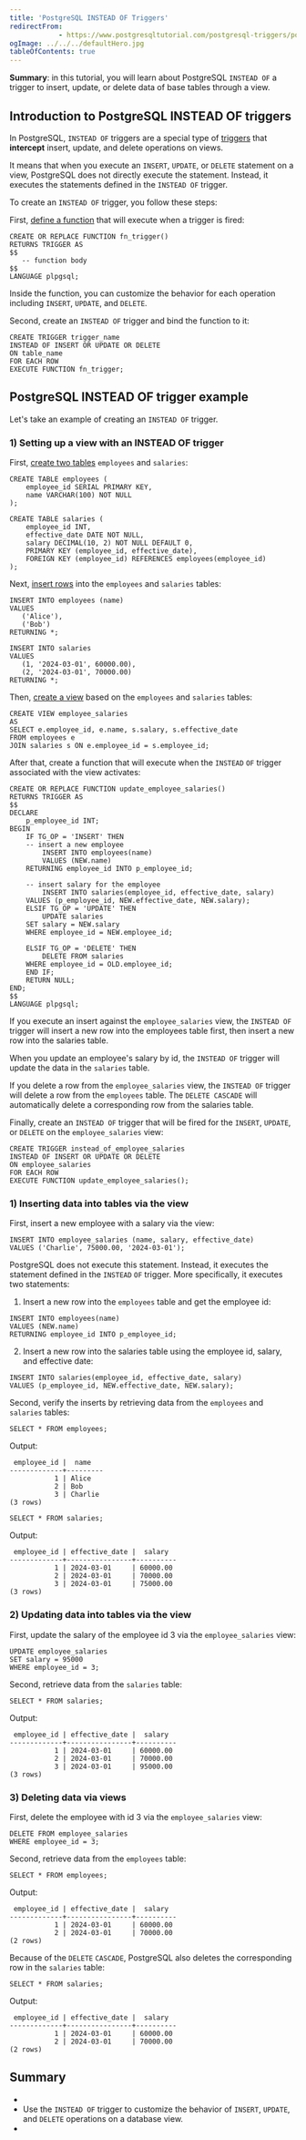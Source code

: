 ```yaml
---
title: 'PostgreSQL INSTEAD OF Triggers'
redirectFrom: 
            - https://www.postgresqltutorial.com/postgresql-triggers/postgresql-instead-of-triggers/
ogImage: ../../../defaultHero.jpg
tableOfContents: true
---
```



**Summary**: in this tutorial, you will learn about PostgreSQL `INSTEAD OF` a trigger to insert, update, or delete data of base tables through a view.





## Introduction to PostgreSQL INSTEAD OF triggers





In PostgreSQL, `INSTEAD OF` triggers are a special type of [triggers](https://www.postgresqltutorial.com/postgresql-triggers/) that **intercept** insert, update, and delete operations on views.





It means that when you execute an `INSERT`, `UPDATE`, or `DELETE` statement on a view, PostgreSQL does not directly execute the statement. Instead, it executes the statements defined in the `INSTEAD OF` trigger.





To create an `INSTEAD OF` trigger, you follow these steps:





First, [define a function](https://www.postgresqltutorial.com/postgresql-plpgsql/postgresql-create-function/) that will execute when a trigger is fired:





```
CREATE OR REPLACE FUNCTION fn_trigger()
RETURNS TRIGGER AS
$$
   -- function body
$$
LANGUAGE plpgsql;
```





Inside the function, you can customize the behavior for each operation including `INSERT`, `UPDATE`, and `DELETE`.





Second, create an `INSTEAD OF` trigger and bind the function to it:





```
CREATE TRIGGER trigger_name
INSTEAD OF INSERT OR UPDATE OR DELETE
ON table_name
FOR EACH ROW
EXECUTE FUNCTION fn_trigger;
```





## PostgreSQL INSTEAD OF trigger example





Let's take an example of creating an `INSTEAD OF` trigger.





### 1) Setting up a view with an INSTEAD OF trigger





First, [create two tables](https://www.postgresqltutorial.com/postgresql-tutorial/postgresql-create-table/) `employees` and `salaries`:





```
CREATE TABLE employees (
    employee_id SERIAL PRIMARY KEY,
    name VARCHAR(100) NOT NULL
);

CREATE TABLE salaries (
    employee_id INT,
    effective_date DATE NOT NULL,
    salary DECIMAL(10, 2) NOT NULL DEFAULT 0,
    PRIMARY KEY (employee_id, effective_date),
    FOREIGN KEY (employee_id) REFERENCES employees(employee_id)
);
```





Next, [insert rows](https://www.postgresqltutorial.com/postgresql-tutorial/postgresql-insert/) into the `employees` and `salaries` tables:





```
INSERT INTO employees (name)
VALUES
   ('Alice'),
   ('Bob')
RETURNING *;

INSERT INTO salaries
VALUES
   (1, '2024-03-01', 60000.00),
   (2, '2024-03-01', 70000.00)
RETURNING *;
```





Then, [create a view](https://www.postgresqltutorial.com/postgresql-views/managing-postgresql-views/) based on the `employees` and `salaries` tables:





```
CREATE VIEW employee_salaries
AS
SELECT e.employee_id, e.name, s.salary, s.effective_date
FROM employees e
JOIN salaries s ON e.employee_id = s.employee_id;
```





After that, create a function that will execute when the `INSTEAD` `OF` trigger associated with the view activates:





```
CREATE OR REPLACE FUNCTION update_employee_salaries()
RETURNS TRIGGER AS
$$
DECLARE
    p_employee_id INT;
BEGIN
    IF TG_OP = 'INSERT' THEN
	-- insert a new employee
        INSERT INTO employees(name)
        VALUES (NEW.name)
	RETURNING employee_id INTO p_employee_id;

	-- insert salary for the employee
        INSERT INTO salaries(employee_id, effective_date, salary)
	VALUES (p_employee_id, NEW.effective_date, NEW.salary);
    ELSIF TG_OP = 'UPDATE' THEN
        UPDATE salaries
	SET salary = NEW.salary
	WHERE employee_id = NEW.employee_id;

    ELSIF TG_OP = 'DELETE' THEN
        DELETE FROM salaries
	WHERE employee_id = OLD.employee_id;
    END IF;
    RETURN NULL;
END;
$$
LANGUAGE plpgsql;
```





If you execute an insert against the `employee_salaries` view, the `INSTEAD OF` trigger will insert a new row into the employees table first, then insert a new row into the salaries table.





When you update an employee's salary by id, the `INSTEAD OF` trigger will update the data in the `salaries` table.





If you delete a row from the `employee_salaries` view, the `INSTEAD OF` trigger will delete a row from the `employees` table. The `DELETE CASCADE` will automatically delete a corresponding row from the salaries table.





Finally, create an `INSTEAD OF` trigger that will be fired for the `INSERT`, `UPDATE`, or `DELETE` on the `employee_salaries` view:





```
CREATE TRIGGER instead_of_employee_salaries
INSTEAD OF INSERT OR UPDATE OR DELETE
ON employee_salaries
FOR EACH ROW
EXECUTE FUNCTION update_employee_salaries();
```





### 1) Inserting data into tables via the view





First, insert a new employee with a salary via the view:





```
INSERT INTO employee_salaries (name, salary, effective_date)
VALUES ('Charlie', 75000.00, '2024-03-01');
```





PostgreSQL does not execute this statement. Instead, it executes the statement defined in the `INSTEAD` `OF` trigger. More specifically, it executes two statements:





1. Insert a new row into the `employees` table and get the employee id:





```
INSERT INTO employees(name)
VALUES (NEW.name)
RETURNING employee_id INTO p_employee_id;
```





2. Insert a new row into the salaries table using the employee id, salary, and effective date:





```
INSERT INTO salaries(employee_id, effective_date, salary)
VALUES (p_employee_id, NEW.effective_date, NEW.salary);
```





Second, verify the inserts by retrieving data from the `employees` and `salaries` tables:





```
SELECT * FROM employees;
```





Output:





```
 employee_id |  name
-------------+---------
           1 | Alice
           2 | Bob
           3 | Charlie
(3 rows)
```





```
SELECT * FROM salaries;
```





Output:





```
 employee_id | effective_date |  salary
-------------+----------------+----------
           1 | 2024-03-01     | 60000.00
           2 | 2024-03-01     | 70000.00
           3 | 2024-03-01     | 75000.00
(3 rows)
```





### 2) Updating data into tables via the view





First, update the salary of the employee id 3 via the `employee_salaries` view:





```
UPDATE employee_salaries
SET salary = 95000
WHERE employee_id = 3;
```





Second, retrieve data from the `salaries` table:





```
SELECT * FROM salaries;
```





Output:





```
 employee_id | effective_date |  salary
-------------+----------------+----------
           1 | 2024-03-01     | 60000.00
           2 | 2024-03-01     | 70000.00
           3 | 2024-03-01     | 95000.00
(3 rows)
```





### 3) Deleting data via views





First, delete the employee with id 3 via the `employee_salaries` view:





```
DELETE FROM employee_salaries
WHERE employee_id = 3;
```





Second, retrieve data from the `employees` table:





```
SELECT * FROM employees;
```





Output:





```
 employee_id | effective_date |  salary
-------------+----------------+----------
           1 | 2024-03-01     | 60000.00
           2 | 2024-03-01     | 70000.00
(2 rows)
```





Because of the `DELETE` `CASCADE`, PostgreSQL also deletes the corresponding row in the `salaries` table:





```
SELECT * FROM salaries;
```





Output:





```
 employee_id | effective_date |  salary
-------------+----------------+----------
           1 | 2024-03-01     | 60000.00
           2 | 2024-03-01     | 70000.00
(2 rows)
```





## Summary





- 
- Use the `INSTEAD OF` trigger to customize the behavior of `INSERT`, `UPDATE`, and `DELETE` operations on a database view.
- 


